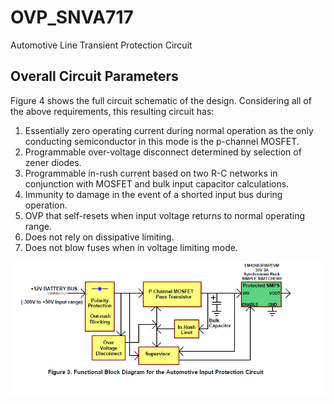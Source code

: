 # OVP_SNVA717
Automotive Line Transient Protection Circuit
## Overall Circuit Parameters
Figure 4 shows the full circuit schematic of the design. Considering all of the above requirements, this
resulting circuit has:
1. Essentially zero operating current during normal operation as the only conducting semiconductor in this
mode is the p-channel MOSFET.
2. Programmable over-voltage disconnect determined by selection of zener diodes.
3. Programmable in-rush current based on two R-C networks in conjunction with MOSFET and bulk input
capacitor calculations.
4. Immunity to damage in the event of a shorted input bus during operation.
5. OVP that self-resets when input voltage returns to normal operating range.
6. Does not rely on dissipative limiting.
7. Does not blow fuses when in voltage limiting mode.

![Alt text](/ovp_blockdiagram.PNG)
